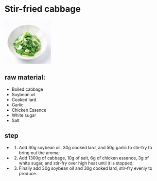 # Stir-fried cabbage

![清炒毛白菜](/images/清炒毛白菜.jpg)

## raw material:

- Boiled cabbage
- Soybean oil
- Cooked lard
- Garlic
- Chicken Essence
- White sugar
- Salt

## step

- 1. Add 30g soybean oil, 30g cooked lard, and 50g garlic to stir-fry to bring out the aroma;
- 2. Add 1300g of cabbage, 10g of salt, 6g of chicken essence, 3g of white sugar, and stir-fry over high heat until it is stopped;
- 3. Finally add 30g soybean oil and 30g cooked lard, stir-fry evenly to produce.
